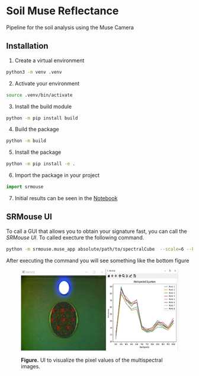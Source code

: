 # Soil Muse Reflectance

Pipeline for the soil analysis using the Muse Camera

## Installation 

1. Create a virtual environment 

```bash
python3 -m venv .venv 
```

2. Activate your environment

```bash
source .venv/bin/activate 
```

3. Install the build module 

```bash 
python -m pip install build
```

4. Build the package 

```bash
python -m build
```

5. Install the package

```bash
python -m pip install -e .
```

6. Import the package in your project 

```python 
import srmouse 
```

7. Initial results can be seen in the [Notebook](https://github.com/jrojas9206/soilMuseReflectance/blob/main/notebook/241119_demo.ipynb)

## SRMouse UI 

To call a GUI that allows you to obtain your signature fast, you can call the *SRMouse UI*. To called execture the following command.

```bash 
python -m srmouse.muse_app absolute/path/to/spectralCube  --scale=6 --kernelSize 4 4
```

After executing the command you will see something like the bottom figure 

<figure>
    <p align="center">
        <img src='images/initial_ui_tool.png' width=500 height=220/>
    </p>
        <figcaption><b>Figure.</b> UI to visualize the pixel values of the multispectral images.</figcaption>
<figure>